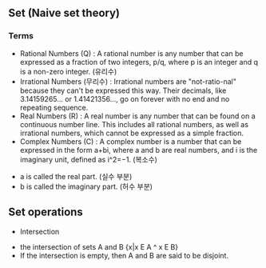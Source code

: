 ## Set (Naive set theory)

### Terms

* Rational Numbers (Q) : A rational number is any number that can be expressed as a fraction of two integers, p/q, where p is an integer and q is a non-zero integer. (유리수)
* Irrational Numbers (무리수) : Irrational numbers are "not-ratio-nal" because they can't be expressed this way. Their decimals, like 3.14159265... or 1.41421356..., go on forever with no end and no repeating sequence.
* Real Numbers (R) : A real number is any number that can be found on a continuous number line. This includes all rational numbers, as well as irrational numbers, which cannot be expressed as a simple fraction.
* Complex Numbers (C) : A complex number is a number that can be expressed in the form a+bi, where a and b are real numbers, and i is the imaginary unit, defined as i^2=−1. (복소수)
- a is called the real part. (실수 부분)
- b is called the imaginary part. (허수 부분)

## Set operations

* Intersection
- the intersection of sets A and B {x|x E A ^ x E B}
- If the intersection is empty, then A and B are said to be disjoint.